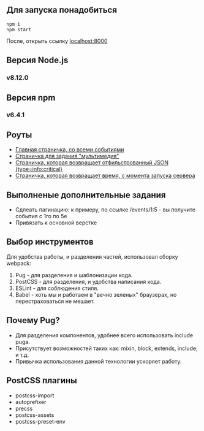 ## Для запуска понадобиться
```
npm i
npm start
```
После, открыть ссылку [localhost:8000](http://localhost:8000/events)
## Версия Node.js
### v8.12.0
## Версия npm
### v6.4.1
## Роуты
* [Главная страничка, со всеми событиями](http://localhost:8000/events)
* [Страничка для задания "мультимедия"](http://localhost:8000/video)
* [Страничка, которая возвращает отфильстрованный JSON (type=info:critical)](http://localhost:8000/api/events?type=info:critical)
* [Страничка, которая возвращает время, с момента запуска сервера](http://localhost:8000/status)
## Выполненые дополнительные задания
* Сдлеать пагинацию: к примеру, по ссылке /events/1:5 - вы получите события с 1го по 5е
* Привязать к основной верстке
## Выбор инструментов
Для удобства работы, и разделения частей, использовал сборку webpack:
1. Pug - для разделения и шаблонизации кода.
1. PostCSS - для разделения, и удобства написания кода.
1. ESLint - для соблюдения стиля.
1. Babel - хоть мы и работаем в "вечно зеленых" браузерах, но перестраховаться не мешает.
## Почему Pug?
* Для разделения компонентов, удобнее всего использовать include pugа.
* Присутствует возможностей таких как: mixin, block, extends, include; и т.д.
* Привычка использования данной технологии ускоряет работу.
## PostCSS плагины
* postcss-import
* autoprefixer
* precss
* postcss-assets
* postcss-preset-env